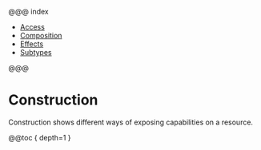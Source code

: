 @@@  index

* [Access](access.md)
* [Composition](composition.md)
* [Effects](effects.md)
* [Subtypes](subtypes.md)

@@@

# Construction

Construction shows different ways of exposing capabilities on a resource.

@@toc { depth=1 }
